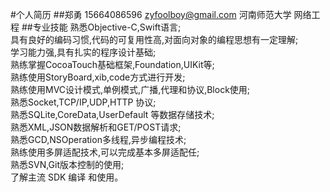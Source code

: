 #个人简历
##郑勇  15664086596 zyfoolboy@gmail.com 河南师范大学  网络工程
##专业技能
熟悉Objective-C,Swift语言;<br />
具有良好的编码习惯,代码的可复用性高,对面向对象的编程思想有一定理解;<br />
学习能力强,具有扎实的程序设计基础;<br />
熟练掌握CocoaTouch基础框架,Foundation,UIKit等;<br />
熟练使用StoryBoard,xib,code方式进行开发;<br />
熟练使用MVC设计模式,单例模式,广播,代理和协议,Block使用;<br />
熟悉Socket,TCP/IP,UDP,HTTP 协议;<br />
熟悉SQLite,CoreData,UserDefault 等数据存储技术;<br />
熟悉XML,JSON数据解析和GET/POST请求;<br />
熟悉GCD,NSOperation多线程,异步编程技术;<br />
熟练使用多屏适配技术,可以完成基本多屏适配任;<br />
熟悉SVN,Git版本控制的使用;<br />
了解主流 SDK 编译 和使用。<br />

